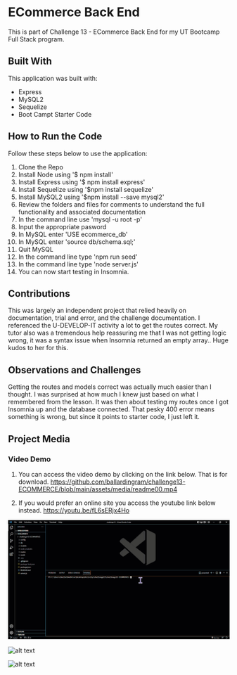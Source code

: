 # ECommerce Back End
This is part of Challenge 13 - ECommerce Back End for my UT Bootcamp Full Stack program.

## Built With
This application was built with:
- Express
- MySQL2
- Sequelize
- Boot Campt Starter Code

## How to Run the Code
Follow these steps below to use the application:
1. Clone the Repo
2. Install Node using '$ npm install'
3. Install Express using '$ npm install express'
4. Install Sequelize using '$npm install sequelize'
5. Install MySQL2 using '$npm install --save mysql2'
6. Review the folders and files for comments to understand the full functionality and associated documentation
7. In the command line use 'mysql -u root -p'
8. Input the appropriate pasword
9. In MySQL enter 'USE ecommerce_db'
10. In MySQL enter 'source db/schema.sql;'
11. Quit MySQL
12. In the command line type 'npm run seed'
13. In the command line type 'node server.js'
14. You can now start testing in Insomnia.

## Contributions
This was largely an independent project that relied heavily on documentation, trial and error, and the challenge documentation. I referenced the U-DEVELOP-IT activity a lot to get the routes correct. My tutor also was a tremendous help reassuring me that I was not getting logic wrong, it was a syntax issue when Insomnia returned an empty array.. Huge kudos to her for this.

## Observations and Challenges
Getting the routes and models correct was actually much easier than I thought. I was surprised at how much I knew just based on what I remembered from the lesson. It was then about testing my routes once I got Insomnia up and the database connected. That pesky 400 error means something is wrong, but since it points to starter code, I just left it.

## Project Media
### Video Demo
1. You can access the video demo by clicking on the link below. That is for download.
https://github.com/ballardingram/challenge13-ECOMMERCE/blob/main/assets/media/readme00.mp4

2. If you would prefer an online site you access the youtube link below instead.
https://youtu.be/fL6sERjx4Ho

![alt text](https://github.com/ballardingram/challenge13-ECOMMERCE/blob/main/assets/media/readme01.gif "Create Schema and MySQL Shell with Seeds")

![alt text](https://github.com/ballardingram/challenge13-ECOMMERCE/blob/main/assets/media/readme02.gif "GET ALL and GET SINGLE ID")

![alt text](https://github.com/ballardingram/challenge13-ECOMMERCE/blob/main/assets/media/readme03.gif "POST, PUT, and DELETE")